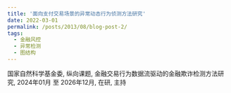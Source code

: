 ```yaml
---
title: '面向支付交易场景的异常动态行为侦测方法研究'
date: 2022-03-01
permalink: /posts/2013/08/blog-post-2/
tags:
  - 金融风控
  - 异常检测
  - 图结构
---
```


国家自然科学基金委, 纵向课题, 金融交易行为数据流驱动的金融欺诈检测方法研究, 2024年01月 至 2026年12月, 在研, 主持

